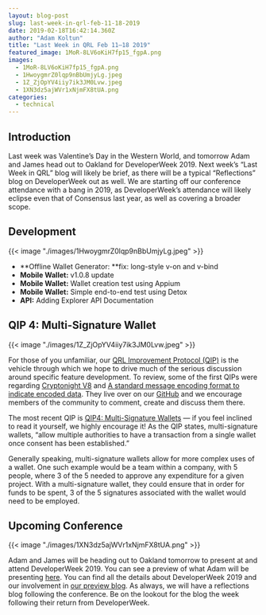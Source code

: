 ```yaml
---
layout: blog-post
slug: last-week-in-qrl-feb-11-18-2019
date: 2019-02-18T16:42:14.360Z
author: "Adam Koltun"
title: "Last Week in QRL Feb 11–18 2019"
featured_image: 1MoR-8LV6oKiH7fp15_fgpA.png
images:
  - 1MoR-8LV6oKiH7fp15_fgpA.png
  - 1HwoygmrZ0lqp9nBbUmjyLg.jpeg
  - 1Z_ZjOpYV4iiy7ik3JM0Lvw.jpeg
  - 1XN3dz5ajWVr1xNjmFX8tUA.png
categories:
  - technical 
---
```


## Introduction

Last week was Valentine’s Day in the Western World, and tomorrow Adam and James head out to Oakland for DeveloperWeek 2019. Next week’s “Last Week in QRL” blog will likely be brief, as there will be a typical “Reflections” blog on DeveloperWeek out as well. We are starting off our conference attendance with a bang in 2019, as DeveloperWeek’s attendance will likely eclipse even that of Consensus last year, as well as covering a broader scope.

## Development

{{< image "./images/1HwoygmrZ0lqp9nBbUmjyLg.jpeg" >}}

* **Offline Wallet Generator: **fix: long-style v-on and v-bind
* **Mobile Wallet:** v1.0.8 update
* **Mobile Wallet:** Wallet creation test using Appium
* **Mobile Wallet:** Simple end-to-end test using Detox
* **API:** Adding Explorer API Documentation

## QIP 4: Multi-Signature Wallet

{{< image "./images/1Z_ZjOpYV4iiy7ik3JM0Lvw.jpeg" >}}

For those of you unfamiliar, our [QRL Improvement Protocol (QIP)](https://github.com/theQRL/qips) is the vehicle through which we hope to drive much of the serious discussion around specific feature development. To review, some of the first QIPs were regarding [Cryptonight V8](https://github.com/theQRL/qips/tree/master/2.Proposals/1.%20Open/1%20Cryptonote%20v8) and [A standard message encoding format to indicate encoded data](https://github.com/theQRL/qips/tree/master/2.Proposals/1.%20Open/2%20-%20MessageTransaction%20Encoded%20Message%20Standard). They live over on our [GitHub](https://github.com/theQRL/qips) and we encourage members of the community to comment, create and discuss them there.

The most recent QIP is [QIP4: Multi-Signature Wallets](https://github.com/theQRL/qips/blob/master/2.Proposals/1.%20Open/4%20Multi-signature%20wallet.md) — if you feel inclined to read it yourself, we highly encourage it! As the QIP states, multi-signature wallets, “allow multiple authorities to have a transaction from a single wallet once consent has been established.”

Generally speaking, multi-signature wallets allow for more complex uses of a wallet. One such example would be a team within a company, with 5 people, where 3 of the 5 needed to approve any expenditure for a given project. With a multi-signature wallet, they could ensure that in order for funds to be spent, 3 of the 5 signatures associated with the wallet would need to be employed.

## Upcoming Conference

{{< image "./images/1XN3dz5ajWVr1xNjmFX8tUA.png" >}}

Adam and James will be heading out to Oakland tomorrow to present at and attend DeveloperWeek 2019. You can see a preview of what Adam will be presenting [here](https://developerweek2019.sched.com/speaker/adam_koltun.1yz9ak9c). You can find all the details about DeveloperWeek 2019 and our involvement in [our preview blog](/blog/developerweek-2019-this-week). As always, we will have a reflections blog following the conference. Be on the lookout for the blog the week following their return from DeveloperWeek.
